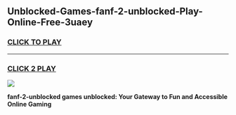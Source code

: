 
## Unblocked-Games-fanf-2-unblocked-Play-Online-Free-3uaey
<h3>
<a href="https://premium76.site?title=fanf-2-unblocked&ref=26A">CLICK TO PLAY</a></h3>
<hr>

<h3>
<a href="https://premium76.site?title=fanf-2-unblocked&ref=26A">CLICK 2 PLAY</a>
  
</h3>

<a href="https://premium76.site?title=fanf-2-unblocked&ref=26A"><img src="https://clearcache.store/games.png"></a>


**fanf-2-unblocked games unblocked: Your Gateway to Fun and Accessible Online Gaming**
